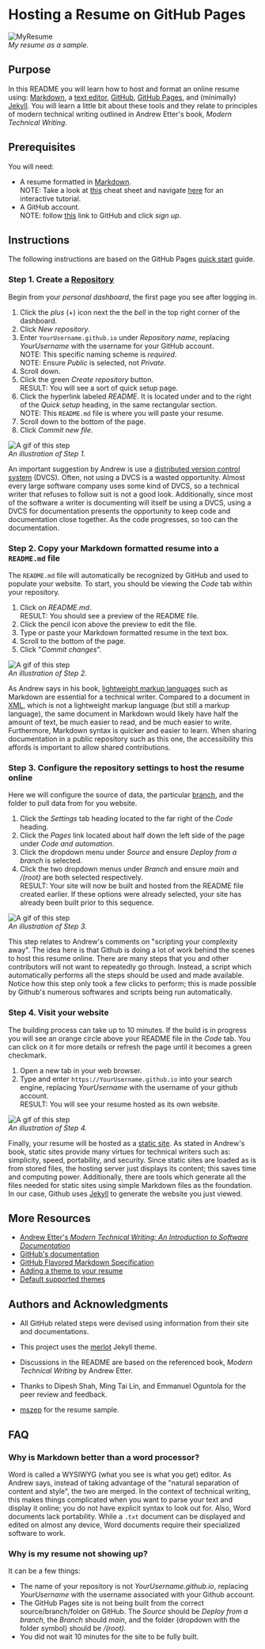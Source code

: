 # Hosting a Resume on GitHub Pages

![MyResume](Resume.gif)  
_My resume as a sample._

## Purpose

In this README you will learn how to host and format an online resume using: [Markdown](https://www.markdownguide.org/getting-started/), a [text editor](https://code.visualstudio.com/), [GitHub](https://github.com/), [GitHub Pages](https://pages.github.com/), and (minimally) [Jekyll](https://jekyllrb.com/docs/). You will learn a little bit about these tools and they relate to principles of modern technical writing outlined in Andrew Etter's book, _Modern Technical Writing_.

## Prerequisites

You will need:  

- A resume formatted in [Markdown](https://daringfireball.net/projects/markdown/).  
NOTE: Take a look at [this](https://www.markdownguide.org/cheat-sheet) cheat sheet and navigate [here](https://www.markdowntutorial.com/) for an interactive tutorial.
- A GitHub account.  
NOTE: follow [this](https://github.com/) link to GitHub and click _sign up_.

## Instructions

The following instructions are based on the GitHub Pages [quick start](https://docs.github.com/en/pages/quickstart) guide.

### Step 1. Create a [Repository](https://docs.github.com/en/repositories/creating-and-managing-repositories/about-repositories)

Begin from your _personal dashboard_, the first page you see after logging in.  

1. Click the _plus_ (+) icon next the the _bell_ in the top right corner of the dashboard.
2. Click _New repository_.
3. Enter `YourUsername.github.io` under _Repository name_, replacing _YourUsername_ with the username for your GitHub account.  
NOTE: This specific naming scheme is _required_.  
NOTE: Ensure _Public_ is selected, not _Private_.
4. Scroll down.
5. Click the green _Create repository_ button.  
RESULT: You will see a sort of quick setup page.
6. Click the hyperlink labeled _README_. It is located under and to the right of the _Quick setup_ heading, in the same rectangular section.  
NOTE: This `README.md` file is where you will paste your resume.
7. Scroll down to the bottom of the page.
8. Click _Commit new file_.  

![A gif of this step](Step1.gif)  
_An illustration of Step 1._

An important suggestion by Andrew is use a [distributed version control system](https://en.wikipedia.org/wiki/Distributed_version_control) (DVCS). Often, not using a DVCS is a wasted opportunity. Almost every large software company uses some kind of DVCS, so a technical writer that refuses to follow suit is not a good look. Additionally, since most of the software a writer is documenting will itself be using a DVCS, using a DVCS for documentation presents the opportunity to keep code and documentation close together. As the code progresses, so too can the documentation.

### Step 2. Copy your Markdown formatted resume into a `README.md` file

The `README.md` file will automatically be recognized by GitHub and used to populate your website. To start, you should be viewing the _Code_ tab within your repository.

1. Click on _README.md_.  
RESULT: You should see a preview of the README file.
2. Click the pencil icon above the preview to edit the file.
3. Type or paste your Markdown formatted resume in the text box.
4. Scroll to the bottom of the page.
5. Click "_Commit changes_".

![A gif of this step](Step2.gif)  
_An illustration of Step 2._

As Andrew says in his book, [lightweight markup languages](https://en.wikipedia.org/wiki/Lightweight_markup_language) such as Markdown are essential for a technical writer. Compared to a document in [XML](https://www.w3.org/standards/xml/core#:~:text=What%20is%20XML%3F,more%20suitable%20for%20Web%20use.), which is not a lightweight markup language (but still a markup language), the same document in Markdown would likely have half the amount of text, be much easier to read, and be much easier to write. Furthermore, Markdown syntax is quicker and easier to learn. When sharing documentation in a public repository such as this one, the accessibility this affords is important to allow shared contributions.

### Step 3. Configure the repository settings to host the resume online

Here we will configure the source of data, the particular [branch](https://docs.github.com/en/pull-requests/collaborating-with-pull-requests/proposing-changes-to-your-work-with-pull-requests/about-branches), and the folder to pull data from for you website.

1. Click the _Settings_ tab heading located to the far right of the _Code_ heading.
2. Click the _Pages_ link located about half down the left side of the page under _Code and automation_.
3. Click the dropdown menu under _Source_ and ensure _Deploy from a branch_ is selected.
4. Click the two dropdown menus under _Branch_ and ensure _main_ and _/(root)_ are both selected respectively.  
RESULT: Your site will now be built and hosted from the README file created earlier. If these options were already selected, your site has already been built prior to this sequence.

![A gif of this step](Step3.gif)  
_An illustration of Step 3._

This step relates to Andrew's comments on "scripting your complexity away". The idea here is that Github is doing a lot of work behind the scenes to host this resume online. There are many steps that you and other contributors will not want to repeatedly go through. Instead, a script which automatically performs all the steps should be used and made available. Notice how this step only took a few clicks to perform; this is made possible by Github's numerous softwares and scripts being run automatically.

### Step 4. Visit your website

The building process can take up to 10 minutes. If the build is in progress you will see an orange circle above your README file in the _Code_ tab. You can click on it for more details or refresh the page until it becomes a green checkmark.

1. Open a new tab in your web browser.
2. Type and enter `https://YourUsername.github.io` into your search engine, replacing _YourUsername_ with the username of your github account.  
RESULT: You will see your resume hosted as its own website.

![A gif of this step](Step4.gif)  
_An illustration of Step 4._

Finally, your resume will be hosted as a [static site](https://en.wikipedia.org/wiki/Static_web_page). As stated in Andrew's book, static sites provide many virtues for technical writers such as: simplicity, speed, portability, and security. Since static sites are loaded as is from stored files, the hosting server just displays its content; this saves time and computing power. Additionally, there are tools which generate all the files needed for static sites using simple Markdown files as the foundation. In our case, Github uses [Jekyll](http://jekyllrb.com/) to generate the website you just viewed.

## More Resources

- [Andrew Etter's _Modern Technical Writing: An Introduction to Software Documentation_](https://www.amazon.ca/Modern-Technical-Writing-Introduction-Documentation-ebook/dp/B01A2QL9SS)
- [GitHub's documentation](https://docs.github.com/en)
- [GitHub Flavored Markdown Specification](https://github.github.com/gfm/)
- [Adding a theme to your resume](https://docs.github.com/en/pages/setting-up-a-github-pages-site-with-jekyll/adding-a-theme-to-your-github-pages-site-using-jekyll#adding-a-theme)
- [Default supported themes](https://pages.github.com/themes/)

## Authors and Acknowledgments

- All GitHub related steps were devised using information from their site and documentations.

- This project uses the [merlot](https://github.com/pages-themes/merlot) Jekyll theme.

- Discussions in the README are based on the referenced book, _Modern Technical Writing_ by Andrew Etter.

- Thanks to Dipesh Shah, Ming Tai Lin, and Emmanuel Oguntola for the peer review and feedback.

- [mszep](https://mszep.github.io/pandoc_resume/) for the resume sample.

## FAQ

### Why is Markdown better than a word processor?

Word is called a WYSIWYG (what you see is what you get) editor. As Andrew says, instead of taking advantage of the "natural separation of content and style", the two are merged. In the context of technical writing, this makes things complicated when you want to parse your text and display it online; you do not have explicit syntax to look out for. Also, Word documents lack portability. While a `.txt` document can be displayed and edited on almost any device, Word documents require their specialized software to work.

### Why is my resume not showing up?

It can be a few things:  

- The name of your repository is not _YourUsername.github.io_, replacing _YourUsername_ with the username associated with your Github account.
- The GitHub Pages site is not being built from the correct source/branch/folder on GitHub. The _Source_ should be _Deploy from a branch_, the _Branch_ should _main_, and the folder (dropdown with the folder symbol) should be _/(root)_.
- You did not wait 10 minutes for the site to be fully built.
